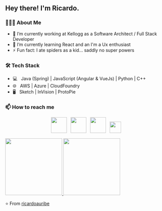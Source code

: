 <h2> Hey there! I'm Ricardo.</h2>
<h3> 👨🏻‍💻 About Me </h3>

- 🔭 I’m currently working at Kellogg as a Software Architect / Full Stack Developer
- 🌱 I’m currently learning React and an I'm a Ux enthusiast
- ⚡ Fun fact: I ate spiders as a kid... saddly no super powers

<h3>🛠 Tech Stack</h3>

- 💻 &nbsp; Java (Spring) | JavaScript (Angular & VueJs) | Python | C++  
- 🌐 &nbsp; AWS | Azure | CloudFoundry 
- 🖥 &nbsp; Sketch | InVision | ProtoPie

<h3> 📫 How to reach me </h3>

<p align="center">
&nbsp; <a href="https://twitter.com/ricardouribe" target="_blank" rel="noopener noreferrer"><img src="https://img.icons8.com/plasticine/100/000000/twitter.png" width="50" /></a> 
&nbsp; <a href="https://www.linkedin.com/in/ricardouribeleal" target="_blank" rel="noopener noreferrer"><img src="https://img.icons8.com/plasticine/100/000000/linkedin.png" width="50" /></a>
&nbsp; <a href="mailto:ricardoauribe@hotmail.com" target="_blank" rel="noopener noreferrer"><img src="https://img.icons8.com/plasticine/100/000000/gmail.png"  width="50" /></a>
&nbsp; <a href="https://stackoverflow.com/users/6156080/richard" target="_blank" rel="noopener noreferrer"><img src="https://img.icons8.com/color/96/000000/stackoverflow.png" width="36" /></a>
</p>
<a href="https://github.com/ricardoauribe">
  <img height="180em" src="https://github-readme-stats.vercel.app/api?username=ricardoauribe&include_all_commits=true&count_private=true&theme=buefy&show_icons=true" />
  <img height="180em" src="https://github-readme-stats.vercel.app/api/top-langs/?username=ricardoauribe&theme=buefy&layout=compact" />
</a>
</br>

⭐️ From [ricardoauribe](https://github.com/ricardoauribe)

<!--
**ricardoauribe/ricardoauribe** is a ✨ _special_ ✨ repository because its `README.md` (this file) appears on your GitHub profile.

Here are some ideas to get you started:

- 🔭 I’m currently working at Kellogg as a Software Architech / Full Stack Developer
- 🌱 I’m currently learning Vue and an Ux enthusiast
- 👯 I’m looking to collaborate on ...
- 🤔 I’m looking for help with ...
- 💬 Ask me about ...
- 📫 How to reach me: ...
- 😄 Pronouns: ...
- ⚡ Fun fact: ...
-->
